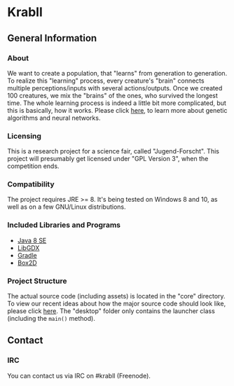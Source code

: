 # Krabll

## General Information

### About

We want to create a population, that "learns" from generation to generation.
To realize this "learning" process, every creature's "brain" connects multiple perceptions/inputs with several actions/outputs.
Once we created 100 creatures, we mix the "brains" of the ones, who survived the longest time.
The whole learning process is indeed a little bit more complicated, but this is basically, how it works.
Please click [here](https://en.wikipedia.org/wiki/Genetic_algorithm), to learn more about genetic algorithms and neural networks.

### Licensing

This is a research project for a science fair, called "Jugend-Forscht".
This project will presumably get licensed under "GPL Version 3", when the competition ends.

### Compatibility

The project requires JRE >= 8.
It's being tested on Windows 8 and 10, as well as on a few GNU/Linux distributions.

### Included Libraries and Programs

* [Java 8 SE](https://www.java.com/)
* [LibGDX](https://libgdx.badlogicgames.com/index.html)
* [Gradle](http://gradle.org/)
* [Box2D](http://box2d.org/)

### Project Structure

The actual source code (including assets) is located in the "core" directory.
To view our recent ideas about how the major source code should look like, please click [here](https://github.com/kreiseltyp/Krabll/issues).
The "desktop" folder only contains the launcher class (including the `main()` method).

## Contact

### IRC

You can contact us via IRC on #krabll (Freenode).